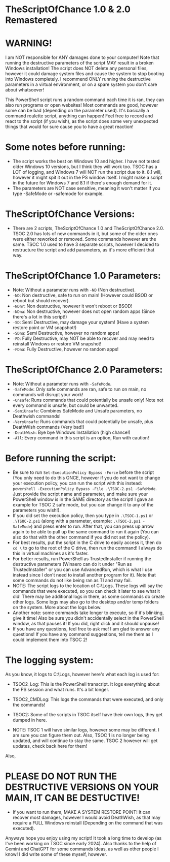 # TheScriptOfChance 1.0 & 2.0 Remastered

# WARNING!

I am NOT responsible for ANY damages done to your computer! Note that running the destructive parameters of the script MAY result in a broken Windows installation! The script does NOT delete any personal files, however it could damage system files and cause the system to stop booting into Windows completely. I recommend ONLY running the destructive parameters in a virtual environment, or on a spare system you don't care about whatsoever!

This PowerShell script runs a random command each time it is ran, they can also run programs or open websites! Most commands are good, however some can be bad (depending on the parameter used). It's basically a command roulette script, anything can happen!
Feel free to record and react to the script (if you wish), as the script does some very unexpected things that would for sure cause you to have a great reaction!

# Some notes before running:
- The script works the best on Windows 10 and higher. I have not tested older Windows 10 versions, but I think they will work too. TSOC has a LOT of logging, and Windows 7 will NOT run the script due to it. 8.1 will, however it might spit it out in the PS window itself. I might make a script in the future for Windows 7 and 8.1 if there's enough demand for it.
- The parameters are NOT case sensitive, meaning it won't matter if you type -SafeMode or -safemode for example.

# TheScriptOfChance Versions:
- There are 2 scripts, TheScriptOfChance 1.0 and TheScriptOfChance 2.0. TSOC 2.0 has lots of new commands in it, but some of the older ones were either reworked or removed. Some commands however are the same. TSOC 1.0 used to have 3 separate scripts, however I decided to restructure the script and add parameters, as it's more efficient that way.

# TheScriptOfChance 1.0 Parameters:
- Note: Without a parameter runs with ``-ND`` (Non destructive).
- ``-ND``: Non destructive, safe to run on main! (However could BSOD or reboot but should recover).
- ``-NDnr``: Non destructive, however it won't reboot or BSOD!
- ``-NDna``: Non destructive, however does not open random apps (Since there's a lot in this script!)
- ``-SD``: Semi Destructive, may damage your system! (Have a system restore point or VM snapshot!)
- ``-SDna``: Semi Destructive, however no random apps!
- ``-FD``: Fully Destructive, may NOT be able to recover and may need to reinstall Windows or restore VM snapshot!
- ``-FDna``: Fully Destructive, however no random apps!

# TheScriptOfChance 2.0 Parameters:
- Note: Without a parameter runs with ``-SafeMode``.
- ``-SafeMode``: Only safe commands are ran, safe to run on main, no commands will disrupt your work!
- ``-Unsafe``: Runs commands that could potentially be unsafe only! Note not every command is unsafe, but could be unwanted.
- ``-SemiUnsafe``: Combines SafeMode and Unsafe parameters, no Deathwish commands!
- ``-VeryUnsafe``: Runs commands that could potentially be unsafe, plus DeathWish commands (Very bad!)
- ``-DeathWish``: Bye bye Windows Installation (high chance!)
- ``-All``: Every command in this script is an option, Run with caution!


# Before running the script:
- Be sure to run ``Set-ExecutionPolicy Bypass -Force`` before the script (You only need to do this ONCE, however if you do not want to change your execution policy, you can run the script with this instead: ``powershell -ExecutionPolicy Bypass -File .\TSOC-2.ps1 -SafeMode``. Just provide the script name and parameter, and make sure your PowerShell window is in the SAME directory as the script! I gave an example for TSOC 2 safe mode, but you can change it to any of the parameters you wish!). 
- If you did set the execution policy, then you type in ``.\TSOC-1.ps1`` or ``.\TSOC-2.ps1`` (along with a parameter, example: ``.\TSOC-2.ps1 -SafeMode``) and press enter to run. After that, you can press up arrow again to be able to pull up the same command to run it again (You can also do that with the other command if you did not set the policy).
- For best results, put the script in the C drive to easily access it, then do ``cd \`` to go to the root of the C drive, then run the command! I always do this in virtual machines as it's faster.
- For better results, run PowerShell as TrustedInstaller if running the destructive parameters (Winaero can do it under "Run as TrustedInstaller" or you can use AdvancedRun, which is what I use instead since I don't need to install another program for it). Note that some commands do not like being ran as TI and may fail.
- NOTE: The script logs to the location of C:\Logs. These logs will say the commands that were executed, so you can check it later to see what it did! There may be additional logs in there, as some commands do create other logs. Some logs may also go to the desktop and/or temp folders on the system. More about the logs below.
- Another note: some commands take longer to execute, so if it's blinking, give it time! Also be sure you didn't accidentally select in the PowerShell window, as that pauses it! If you did, right click and it should unpause!
- If you have any questions, feel free to ask me! I am glad to answer any questions! If you have any command suggestions, tell me them as I could implement them into TSOC 2!

# The logging system:
As you know, it logs to C:\Logs, however here's what each log is used for:
- TSOC2_Log: This is the PowerShell transcript. It logs everything about the PS session and what runs. It's a bit longer.
- TSOC2_CMDLog: This logs the commands that were executed, and only the commands!
- TSOC2: Some of the scripts in TSOC itself have their own logs, they get dumped in here.

- NOTE: TSOC 1 will have similar logs, however some may be different. I am sure you can figure them out. Also, TSOC 1 is no longer being updated, and will continue to stay the same. TSOC 2 however will get updates, check back here for them!

Also, 
# PLEASE DO NOT RUN THE DESTRUCTIVE VERSIONS ON YOUR MAIN, IT CAN BE DESTUCTIVE!
- If you want to run them, MAKE A SYSTEM RESTORE POINT! It can recover most damages, however I would avoid DeathWish, as that may require a FULL Windows reinstall (Depending on the command that was executed).

Anyways hope you enjoy using my script! It took a long time to develop (as I've been working on TSOC since early 2024).
Also thanks to the help of Gemini and ChatGPT for some commands ideas, as well as other people I know! I did write some of these myself, however.
